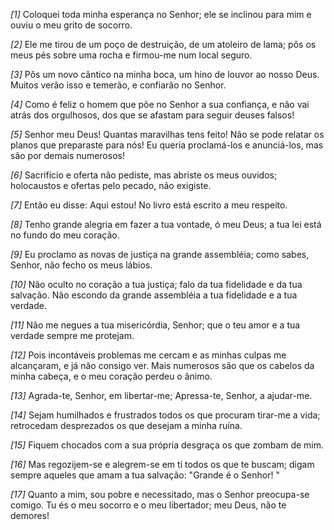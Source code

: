 *[1]* Coloquei toda minha esperança no Senhor; ele se inclinou para mim e ouviu o meu grito de socorro.

*[2]* Ele me tirou de um poço de destruição, de um atoleiro de lama; pôs os meus pés sobre uma rocha e firmou-me num local seguro.

*[3]* Pôs um novo cântico na minha boca, um hino de louvor ao nosso Deus. Muitos verão isso e temerão, e confiarão no Senhor.

*[4]* Como é feliz o homem que põe no Senhor a sua confiança, e não vai atrás dos orgulhosos, dos que se afastam para seguir deuses falsos!

*[5]* Senhor meu Deus! Quantas maravilhas tens feito! Não se pode relatar os planos que preparaste para nós! Eu queria proclamá-los e anunciá-los, mas são por demais numerosos!

*[6]* Sacrifício e oferta não pediste, mas abriste os meus ouvidos; holocaustos e ofertas pelo pecado, não exigiste.

*[7]* Então eu disse: Aqui estou! No livro está escrito a meu respeito.

*[8]* Tenho grande alegria em fazer a tua vontade, ó meu Deus; a tua lei está no fundo do meu coração.

*[9]* Eu proclamo as novas de justiça na grande assembléia; como sabes, Senhor, não fecho os meus lábios.

*[10]* Não oculto no coração a tua justiça; falo da tua fidelidade e da tua salvação. Não escondo da grande assembléia a tua fidelidade e a tua verdade.

*[11]* Não me negues a tua misericórdia, Senhor; que o teu amor e a tua verdade sempre me protejam.

*[12]* Pois incontáveis problemas me cercam e as minhas culpas me alcançaram, e já não consigo ver. Mais numerosos são que os cabelos da minha cabeça, e o meu coração perdeu o ânimo.

*[13]* Agrada-te, Senhor, em libertar-me; Apressa-te, Senhor, a ajudar-me.

*[14]* Sejam humilhados e frustrados todos os que procuram tirar-me a vida; retrocedam desprezados os que desejam a minha ruína.

*[15]* Fiquem chocados com a sua própria desgraça os que zombam de mim.

*[16]* Mas regozijem-se e alegrem-se em ti todos os que te buscam; digam sempre aqueles que amam a tua salvação: "Grande é o Senhor! "

*[17]* Quanto a mim, sou pobre e necessitado, mas o Senhor preocupa-se comigo. Tu és o meu socorro e o meu libertador; meu Deus, não te demores!

